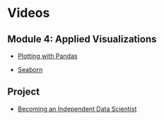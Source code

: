 # Videos

## Module 4: Applied Visualizations

- [Plotting with Pandas](https://d3c33hcgiwev3.cloudfront.net/R2quYemDEea5-BKh39zqpA.processed/full/720p/index.mp4?Expires=1707696000&Signature=LW0qBE8eF3AW1Tp9L3FYQqSvhwIBp7xbQuON~dq7Z49Ts675INwSKfp7-PMDdGxGXj8rOtDIDcZ3Vfvq-SJE7Sey6M2Ul5insMLzc5G8B5Z-qp9duJHILK3r7CPIWKSMwMRQyST1r~DpHK~MDVWsfn3C9BoYeo-0wXIyZo3a5go_&Key-Pair-Id=APKAJLTNE6QMUY6HBC5A)

- [Seaborn](https://d3c33hcgiwev3.cloudfront.net/Col2oemCEea0PA6g5Mr3FA.processed/full/720p/index.mp4?Expires=1707696000&Signature=DRyODpz4VZRIUvu2nm90qKtIdud2BCn8t~LOi-wAEoKWt600VvkvvMsbtoiW437Ne~si19fYlqDqYHNzIfnRgzsNUQwgMHzKWPF3YgbM7PLIXKwup0VPbGXLXWW3tyi6aNMZpr1NBIbOHf41MPpTiLpcV-WlzgMyHyLDorkHeY4_&Key-Pair-Id=APKAJLTNE6QMUY6HBC5A)

## Project

- [Becoming an Independent Data Scientist](https://d3c33hcgiwev3.cloudfront.net/pJlsSONsEeaTbQ4K5ehm4A.processed/full/720p/index.mp4?Expires=1707696000&Signature=OSN~kA-CvtYzHE0h01-YSNd0KPRfKpdEyVQ~N-MxmfGMHjf8z1lA8RmQP8FjZXzeWOJtl3IluGeMhAOiwZasLVkI1EaxU2qdXl3LVB4bRndOmR38Ul8TQ7brRx5QClEQY4S7uVvYzlaO6PraxlaCccYzQyTzu-7zaMatZOlpwaQ_&Key-Pair-Id=APKAJLTNE6QMUY6HBC5A)